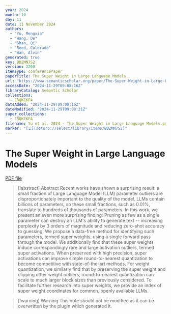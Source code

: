 ```yaml
---
year: 2024
month: 10
day: 11
date: 11 November 2024
authors:
  - "Yu, Mengxia"
  - "Wang, De"
  - "Shan, Qi"
  - "Reed, Colorado"
  - "Wan, Alvin"
generated: true
key: BDZMN7S2
version: 2260
itemType: conferencePaper
paperTitle: The Super Weight in Large Language Models
url: "https://www.semanticscholar.org/paper/The-Super-Weight-in-Large-Language-Models-Yu-Wang/2e5baf6b3a5bfdb5cd7d7ee450296fe222c7c225"
accessDate: "2024-11-29T09:08:16Z"
libraryCatalog: Semantic Scholar
collections:
  - ERQKEKFA
dateAdded: "2024-11-29T09:08:16Z"
dateModified: "2024-11-29T09:08:21Z"
super_collections:
  - ERQKEKFA
filename: Yu et al. 2024 - The Super Weight in Large Language Models.pdf
marker: "[🇿](zotero://select/library/items/BDZMN7S2)"
---
```

# The Super Weight in Large Language Models

[PDF file](/Papers/PDFs/Yu%20et%20al.%202024%20-%20The%20Super%20Weight%20in%20Large%20Language%20Models.pdf)

> [!abstract] Abstract
> Recent works have shown a surprising result: a small fraction of Large Language Model (LLM) parameter outliers are disproportionately important to the quality of the model. LLMs contain billions of parameters, so these small fractions, such as 0.01%, translate to hundreds of thousands of parameters. In this work, we present an even more surprising finding: Pruning as few as a single parameter can destroy an LLM's ability to generate text -- increasing perplexity by 3 orders of magnitude and reducing zero-shot accuracy to guessing. We propose a data-free method for identifying such parameters, termed super weights, using a single forward pass through the model. We additionally find that these super weights induce correspondingly rare and large activation outliers, termed super activations. When preserved with high precision, super activations can improve simple round-to-nearest quantization to become competitive with state-of-the-art methods. For weight quantization, we similarly find that by preserving the super weight and clipping other weight outliers, round-to-nearest quantization can scale to much larger block sizes than previously considered. To facilitate further research into super weights, we provide an index of super weight coordinates for common, openly available LLMs.

>[!warning] Warning
> This note should not be modified as it can be overwritten by the plugin which generated it.

